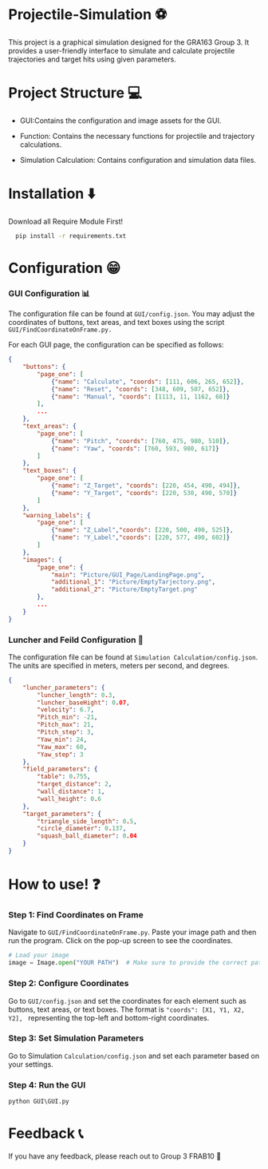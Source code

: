 # Projectile-Simulation ⚽
This project is a graphical simulation designed for the GRA163 Group 3. It provides a user-friendly interface to simulate and calculate projectile trajectories and target hits using given parameters.

# Project Structure 💻
- GUI:Contains the configuration and image assets for the GUI.

- Function: Contains the necessary functions for projectile and trajectory calculations.

- Simulation Calculation: Contains configuration and simulation data files.

# Installation ⬇️
Download all Require Module First!
```bash
  pip install -r requirements.txt
```

# Configuration 😁
### GUI Configuration 📊
The configuration file can be found at ``GUI/config.json``.
You may adjust the coordinates of buttons, text areas, and text boxes using the script ``GUI/FindCoordinateOnFrame.py.``

For each GUI page, the configuration can be specified as follows:

```json
{
    "buttons": {
        "page_one": [
            {"name": "Calculate", "coords": [111, 606, 265, 652]},
            {"name": "Reset", "coords": [348, 609, 507, 652]},
            {"name": "Manual", "coords": [1113, 11, 1162, 68]}
        ],
        ...
    },
    "text_areas": {
        "page_one": [
            {"name": "Pitch", "coords": [760, 475, 980, 510]},
            {"name": "Yaw", "coords": [760, 593, 980, 617]}
        ]
    },
    "text_boxes": {
        "page_one": [
            {"name": "Z_Target", "coords": [220, 454, 490, 494]},
            {"name": "Y_Target", "coords": [220, 530, 490, 570]}
        ]
    },
    "warning_labels": {
        "page_one": [
            {"name": "Z_Label","coords": [220, 500, 490, 525]},
            {"name": "Y_Label","coords": [220, 577, 490, 602]}
        ]
    },
    "images": {
        "page_one": {
            "main": "Picture/GUI_Page/LandingPage.png",
            "additional_1": "Picture/EmptyTarjectory.png",
            "additional_2": "Picture/EmptyTarget.png"
        },
        ...
    }
}
```

### Luncher and Feild Configuration 🎯
The configuration file can be found at ``Simulation Calculation/config.json``. The units are specified in meters, meters per second, and degrees.
```json
{
    "luncher_parameters": {
        "luncher_length": 0.3,
        "luncher_baseHight": 0.07,
        "velocity": 6.7,
        "Pitch_min": -21,
        "Pitch_max": 21,
        "Pitch_step": 3,        
        "Yaw_min": 24,
        "Yaw_max": 60,
        "Yaw_step": 3
    },
    "field_parameters": {
        "table": 0.755,
        "target_distance": 2,
        "wall_distance": 1,
        "wall_height": 0.6
    },
    "target_parameters": {
        "triangle_side_length": 0.5,
        "circle_diameter": 0.137,
        "squash_ball_diameter": 0.04
    }
}
```

# How to use! ❓
### Step 1: Find Coordinates on Frame
Navigate to ``GUI/FindCoordinateOnFrame.py``. Paste your image path and then run the program. Click on the pop-up screen to see the coordinates.

```python
# Load your image
image = Image.open("YOUR PATH")  # Make sure to provide the correct path here
```

### Step 2: Configure Coordinates
Go to ``GUI/config.json`` and set the coordinates for each element such as buttons, text areas, or text boxes. The format is ``"coords": [X1, Y1, X2, Y2], `` representing the top-left and bottom-right coordinates.

### Step 3: Set Simulation Parameters
Go to Simulation ``Calculation/config.json`` and set each parameter based on your settings.

### Step 4: Run the GUI
```python
python GUI\GUI.py
```

# Feedback 📞
If you have any feedback, please reach out to Group 3 FRAB10 🙏
